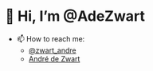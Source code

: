 # 👋 Hi, I’m @AdeZwart
- 📫 How to reach me: 
  - [@zwart_andre](https://twitter.com/zwart_andre)
  - [André de Zwart](https://www.linkedin.com/in/andredezwart/)
